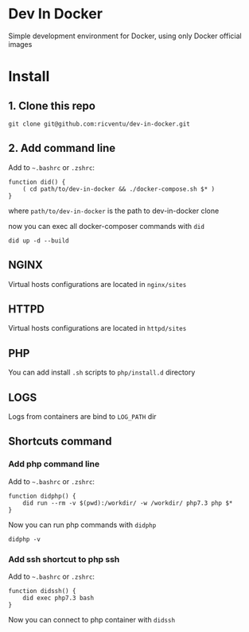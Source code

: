 # Dev In Docker
Simple development environment for Docker, using only Docker official images

# Install

## 1. Clone this repo
```
git clone git@github.com:ricventu/dev-in-docker.git
```

## 2. Add command line

Add to `~.bashrc` or `.zshrc`:

```
function did() {
    ( cd path/to/dev-in-docker && ./docker-compose.sh $* )
}
```
where `path/to/dev-in-docker` is the path to dev-in-docker clone

now you can exec all docker-composer commands with `did`

```
did up -d --build
```

## NGINX

Virtual hosts configurations are located in `nginx/sites`

## HTTPD

Virtual hosts configurations are located in `httpd/sites`

## PHP

You can add install `.sh` scripts to `php/install.d` directory 


## LOGS

Logs from containers are bind to `LOG_PATH` dir

## Shortcuts command

### Add php command line

Add to `~.bashrc` or `.zshrc`:
```
function didphp() {
    did run --rm -v $(pwd):/workdir/ -w /workdir/ php7.3 php $*
}
```

Now you can run php commands with `didphp`

```
didphp -v
```

### Add ssh shortcut to php ssh

Add to `~.bashrc` or `.zshrc`:
```
function didssh() {
    did exec php7.3 bash
}
```

Now you can connect to php container with `didssh`
